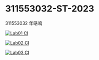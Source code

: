 # 311553032-ST-2023
311553032 年晧鳴

[![Lab01 CI](https://github.com/niangao19/311553032-ST-2023/actions/workflows/Lab01-CI.yml/badge.svg)](https://github.com/niangao19/311553032-ST-2023/actions/workflows/Lab01-CI.yml)

[![Lab02 CI](https://github.com/niangao19/311553032-ST-2023/actions/workflows/Lab02-CI.yml/badge.svg)](https://github.com/niangao19/311553032-ST-2023/actions/workflows/Lab02-CI.yml)

[![Lab03 CI](https://github.com/niangao19/311553032-ST-2023/actions/workflows/Lab03-CI.yml/badge.svg)](https://github.com/niangao19/311553032-ST-2023/actions/workflows/Lab03-CI.yml)
